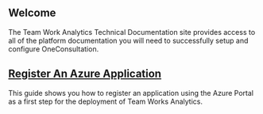 ## Welcome

The Team Work Analytics Technical Documentation site provides access to all of the platform documentation you will need to successfully setup and configure OneConsultation.

## [Register An Azure Application](registerapplication.md)

This guide shows you how to register an application using the Azure Portal as a first step for the deployment of Team Works Analytics.
